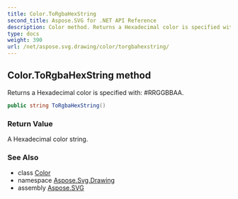 ```yaml
---
title: Color.ToRgbaHexString
second_title: Aspose.SVG for .NET API Reference
description: Color method. Returns a Hexadecimal color is specified with RRGGBBAA
type: docs
weight: 390
url: /net/aspose.svg.drawing/color/torgbahexstring/
---
```

## Color.ToRgbaHexString method

Returns a Hexadecimal color is specified with: #RRGGBBAA.

```csharp
public string ToRgbaHexString()
```

### Return Value

A Hexadecimal color string.

### See Also

* class [Color](../)
* namespace [Aspose.Svg.Drawing](../../color/)
* assembly [Aspose.SVG](../../../)
